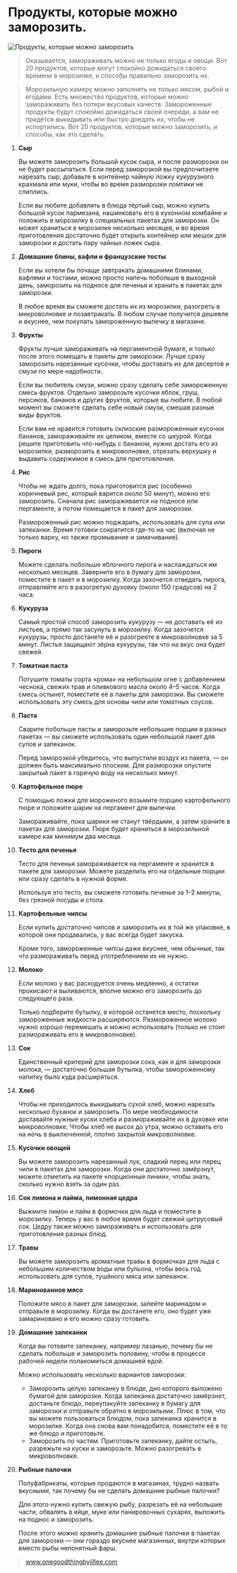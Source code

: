 # Продукты, которые можно заморозить.
![Продукты, которые можно заморозить](/images/Kulinar/Sovet/zamorozka_ovoschey.jpg 'Продукты, которые можно заморозить')

> Оказывается, замораживать можно не только ягоды и овощи. Вот 20 продуктов, которые могут спокойно дожидаться своего времени в морозилке, и способы правильно заморозить их.
 
> Морозильную камеру можно заполнять не только мясом, рыбой и ягодами. Есть множество продуктов, которые можно замораживать без потери вкусовых качеств. Замороженные продукты будут спокойно дожидаться своей очереди, а вам не придётся выкидывать или быстро доедать их, чтобы не испортились. Вот 20 продуктов, которые можно заморозить, и способы, как это сделать.

1. **Сыр**

	Вы можете заморозить большой кусок сыра, и после разморозки он не будет рассыпаться. Если перед заморозкой вы предпочитаете нарезать сыр, добавьте в контейнер чайную ложку кукурузного крахмала или муки, чтобы во время разморозки ломтики не слиплись.

	Если вы любите добавлять в блюда тёртый сыр, можно купить большой кусок пармезана, нашинковать его в кухонном комбайне и положить в морозилку в специальных пакетах для заморозки. Он может храниться в морозилке несколько месяцев, и во время приготовления достаточно будет открыть контейнер или мешок для заморозки и достать пару чайных ложек сыра.
2. **Домашние блины, вафли и французские тосты**

	Если вы хотели бы почаще завтракать домашними блинами, вафлями и тостами, можно просто напечь побольше в выходной день, заморозить на подносе для печенья и хранить в пакетах для заморозки.

	В любое время вы сможете достать их из морозилки, разогреть в микроволновке и позавтракать. В любом случае получится дешевле и вкуснее, чем покупать замороженную выпечку в магазине.
3. **Фрукты**

	Фрукты лучше замораживать на пергаментной бумаге, и только после этого помещать в пакеты для заморозки. Лучше сразу заморозить нарезанные кусочки, чтобы доставать их для десертов и смузи по мере надобности.

	Если вы любитель смузи, можно сразу сделать себе замороженную смесь фруктов. Отдельно заморозьте кусочки яблок, груш, персиков, бананов и других фруктов, которые вы любите. В любой момент вы сможете сделать себе новый смузи, смешав разные виды фруктов.

	Если вам не нравится готовить склизские размороженные кусочки бананов, замораживайте их целиком, вместе со шкурой. Когда решите приготовить что-нибудь с бананом, нужно достать его из морозилки, разморозить в микроволновке, отрезать верхушку и выдавить содержимое в смесь для приготовления.
4. **Рис**

	Чтобы не ждать долго, пока приготовится рис (особенно коричневый рис, который варится около 50 минут), можно его заморозить. Сначала рис замораживается на подносе или пергаменте, а потом помещается в пакет для заморозки.

	Размороженный рис можно поджарить, использовать для супа или запеканки. Время готовки сократится где-то на час (включая не только варку, но также промывание и замачивание).
5. **Пироги**

	Можете сделать побольше яблочного пирога и наслаждаться им несколько месяцев. Заверните его в бумагу для заморозки, поместите в пакет и в морозилку. Когда захочется отведать пирога, отправляйте его в разогретую духовку (около 150 градусов) на 2 часа.
6. **Кукуруза**

	Самый простой способ заморозить кукурузу — не доставать её из листьев, а прямо так засунуть в морозилку. Когда захочется кукурузы, просто достанете её и разогреете в микроволновке за 5 минут. Листья защищают зёрна кукурузы, так что на вкус она будет свежей.
7. **Томатная паста**

	Потушите томаты сорта «рома» на небольшом огне с добавлением чеснока, свежих трав и оливкового масла около 4–5 часов. Когда смесь остынет, поместите её в пакеты для заморозки. Вы сможете использовать эту смесь для основы чили или томатных соусов.
8. **Паста**

	Сварите побольше пасты и заморозьте небольшие порции в разных пакетах — вы сможете использовать один небольшой пакет для супов и запеканок.

	Перед заморозкой убедитесь, что выпустили воздух из пакета, — он должен быть максимально плоским. Для разморозки опустите закрытый пакет в горячую воду на несколько минут.
9. **Картофельное пюре**

	С помощью ложки для мороженого возьмите порцию картофельного пюре и положите шарик на пергамент для выпечки.

	Замораживайте, пока шарики не станут твёрдыми, а затем храните в пакетах для заморозки. Пюре будет храниться в морозильной камере как минимум два месяца.
10. **Тесто для печенья**

	Тесто для печенья замораживается на пергаменте и хранится в пакете для заморозки. Можете разделить его на отдельные порции или сразу сделать в нужной форме.

	Используя это тесто, вы сможете готовить печенье за 1–2 минуты, без грязной посуды и стола.
11. **Картофельные чипсы**

	Если купить достаточно чипсов и заморозить их в той же упаковке, в которой они продавались, у вас всегда будет закуска.

	Кроме того, замороженные чипсы даже вкуснее, чем обычные, так что размораживать перед употреблением их не нужно.
12. **Молоко**

	Если молоко у вас расходуется очень медленно, а остатки прокисают и выливаются, вполне можно его заморозить до следующего раза.

	Только подберите бутылку, в которой останется место, поскольку замороженные жидкости расширяются. Размороженное молоко нужно хорошо перемешать и можно использовать (только не стоит размораживать его в микроволновке).
13. **Сок**

	Единственный критерий для заморозки сока, как и для заморозки молока, — достаточно большая бутылка, чтобы замороженному напитку было куда расширяться.
14. **Хлеб**

	Чтобы не приходилось выкидывать сухой хлеб, можно нарезать несколько буханок и заморозить. По мере необходимости доставайте нужные куски хлеба и размораживайте их в духовке или микроволновке. Чтобы хлеб не высох до утра, можно оставить его на ночь в выключенной, плотно закрытой микроволновке.
15. **Кусочки овощей**

	Вы можете заморозить нарезанный лук, сладкий перец или перец чили в пакетах для заморозки. Когда они достаточно замёрзнут, можете отметить на пакете «порционные линии», чтобы знать, сколько нужно взять за один раз.
16. **Сок лимона и лайма, лимонная цедра**

	Выжмите лимон и лайм в формочки для льда и поместите в морозилку. Теперь у вас в любое время будет свежий цитрусовый сок. Цедру также можно замораживать и использовать для приготовления разных блюд.
17. **Травы**

	Вы можете заморозить ароматные травы в формочках для льда с небольшим количеством воды или бульона, чтобы весь год использовать для супов, тушёного мяса или запеканок.
18. **Маринованное мясо**

	Положите мясо в пакет для заморозки, залейте маринадом и отправьте в морозилку. Когда вы достанете его, оно будет уже замариновано и его можно сразу готовить.
19. **Домашние запеканки**

	Когда вы готовите запеканку, например лазанью, почему бы не сделать побольше и заморозить половину, чтобы в процессе рабочей недели полакомиться домашней едой.

	Можно использовать несколько вариантов заморозки:

	- Заморозить целую запеканку в блюде, дно которого выложено бумагой для заморозки. Когда запеканка достаточно замёрзнет, достаньте блюдо, переупакуйте запеканку в бумагу для заморозки и отправьте обратно в морозильник. Плюс в том, что вы можете пользоваться блюдом, пока запеканка хранится в морозилке. Когда она снова вам понадобится, поместите её в то же блюдо и приготовьте.
	- Заморозить по частям. Приготовьте запеканку, дайте остыть, разрежьте на куски и заморозьте. Можно разогревать в микроволновке.

20. **Рыбные палочки**

	Полуфабрикаты, которые продаются в магазинах, трудно назвать вкусными, так почему бы не сделать домашние рыбные палочки?

	Для этого нужно купить свежую рыбу, разрезать её на небольшие части, обвалять в яйце, муке или панировочных сухарях, выложить на поднос и заморозить.

	После этого можно хранить домашние рыбные палочки в пакетах для заморозки — они гораздо вкуснее магазинных, внутри которых вместо рыбы непонятный фарш.

> www.onegoodthingbyjillee.com 

